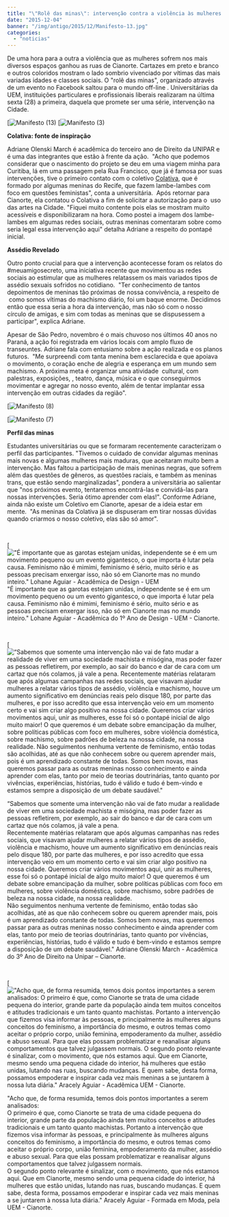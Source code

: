 ```yaml
---
title: "\"Rolê das minas\": intervenção contra a violência às mulheres nas ruas de Cianorte"
date: "2015-12-04"
banner: "/img/antigo/2015/12/Manifesto-13.jpg"
categories: 
  - "noticias"
---
```

De uma hora para a outra a violência que as mulheres sofrem nos mais diversos espaços ganhou as ruas de Cianorte. Cartazes em preto e branco e outros coloridos mostram o lado sombrio vivenciado por vítimas das mais variadas idades e classes sociais. O "rolê das minas", organizado através de um evento no Facebook saltou para o mundo off-line . Universitárias da UEM, instituições particulares e profissionais liberais realizaram na última sexta (28) a primeira, daquela que promete ser uma série, intervenção na Cidade.


<!-- more -->



[![Manifesto (13)](/img/antigo/2015/12/Manifesto-13.jpg) 
[![Manifesto (3)](/img/antigo/2015/12/Manifesto-3.jpg)


**Colativa: fonte de inspiração**


Adriane Olenski March é acadêmica do terceiro ano de Direito da UNIPAR e é uma das integrantes que estão à frente da ação.  "Acho que podemos considerar que o nascimento do projeto se deu em uma viagem minha para Curitiba, lá em uma passagem pela Rua Francisco, que já é famosa por suas intervenções, tive o primeiro contato com o coletivo [Colativa](https://www.facebook.com/colativa/?fref=ts), que é formado por algumas meninas do Recife, que fazem lambe-lambes com foco em questões feministas", conta a universitária.  Após retornar para Cianorte, ela contatou o Colativa a fim de solicitar a autorização para o  uso das artes na Cidade. "Fiquei muito contente pois elas se mostram muito acessíveis e disponibilizaram na hora. Como postei a imagem dos lambe-lambes em algumas redes sociais, outras meninas comentaram sobre como seria legal essa intervenção aqui" detalha Adriane a respeito do pontapé inicial.

**Assédio Revelado**

Outro ponto crucial para que a intervenção acontecesse foram os relatos do #meuamigosecreto, uma iniciativa recente que movimentou as redes sociais ao estimular que as mulheres relatassem os mais variados tipos de assédio sexuais sofridos no cotidiano.  "Ter conhecimento de tantos depoimentos de meninas tão próximas de nossa convivência, a respeito de  como somos vítimas do machismo diário, foi um baque enorme. Decidimos então que essa seria a hora da intervenção, mas não só com o nosso círculo de amigas, e sim com todas as meninas que se dispusessem a participar", explica Adriane.

Apesar de São Pedro, novembro é o mais chuvoso nos últimos 40 anos no Paraná, a ação foi registrada em vários locais com amplo fluxo de transeuntes. Adriane fala com entusiamo sobre a ação realizada e os planos futuros.  "Me surpreendi com tanta menina bem esclarecida e que apoiava o movimento, o coração enche de alegria e esperança em um mundo sem machismo. A próxima meta é organizar uma atividade  cultural, com palestras, exposições, , teatro, dança, música e o que conseguirmos movimentar e agregar no nosso evento, além de tentar implantar essa intervenção em outras cidades da região".

[![Manifesto (8)](/img/antigo/2015/12/Manifesto-8.jpg) 

[![Manifesto (7)](/img/antigo/2015/12/Manifesto-7.jpg)

**Perfil das minas**

Estudantes universitárias ou que se formaram recentemente caracterizam o perfil das participantes. "Tivemos o cuidado de convidar algumas meninas mais novas e algumas mulheres mais maduras, que aceitaram muito bem a intervenção. Mas faltou a participação de mais meninas negras, que sofrem além das questões de gêneros, as questões raciais, e também as meninas trans, que estão sendo marginalizadas", pondera a universitária ao salientar que "nos próximos evento, tentaremos encontrá-las e convidá-las para nossas intervenções. Seria ótimo aprender com elas!". Conforme Adriane, ainda não existe um Coletivo em Cianorte, apesar de a ideia estar em mente.  "As meninas da Colativa já se dispuseram em tirar nossas dúvidas quando criarmos o nosso coletivo, elas são só amor".

 

[!["É importante que as garotas estejam unidas, independente se é em um movimento pequeno ou um evento gigantesco, o que importa é lutar pela causa. Feminismo não é mimimi, feminismo é sério, muito sério e as pessoas precisam enxergar isso, não só em Cianorte mas no mundo inteiro." Lohane Aguiar - Acadêmica de Design - UEM](/img/antigo/2015/12/Manifesto-4.jpg) "É importante que as garotas estejam unidas, independente se é em um movimento pequeno ou um evento gigantesco, o que importa é lutar pela causa. Feminismo não é mimimi, feminismo é sério, muito sério e as pessoas precisam enxergar isso, não só em Cianorte mas no mundo inteiro." Lohane Aguiar - Acadêmica do 1º Ano de Design - UEM - Cianorte.

 

[![“Sabemos que somente uma intervenção não vai de fato mudar a realidade de viver em uma sociedade machista e misógina, mas poder fazer as pessoas refletirem, por exemplo, ao sair do banco e dar de cara com um cartaz que nós colamos, já vale a pena. Recentemente matérias relataram que após algumas campanhas nas redes sociais, que visavam ajudar mulheres a relatar vários tipos de assédio, violência e machismo, houve um aumento significativo em denúncias reais pelo disque 180, por parte das mulheres, e por isso acredito que essa intervenção veio em um momento certo e vai sim criar algo positivo na nossa cidade. Queremos criar vários movimentos aqui, unir as mulheres, esse foi só o pontapé inicial de algo muito maior! O que queremos é um debate sobre emancipação da mulher, sobre políticas públicas com foco em mulheres, sobre violência doméstica, sobre machismo, sobre padrões de beleza na nossa cidade, na nossa realidade. Não seguimentos nenhuma vertente de feminismo, então todas são acolhidas, até as que não conhecem sobre ou querem aprender mais, pois é um aprendizado constante de todas. Somos bem novas, mas queremos passar para as outras meninas nosso conhecimento e ainda aprender com elas, tanto por meio de teorias doutrinárias, tanto quanto por vivências, experiências, histórias, tudo é válido e tudo é bem-vindo e estamos sempre a disposição de um debate saudável."](/img/antigo/2015/12/rolê.jpg) 

“Sabemos que somente uma intervenção não vai de fato mudar a realidade de viver em uma sociedade machista e misógina, mas poder fazer as pessoas refletirem, por exemplo, ao sair do banco e dar de cara com um cartaz que nós colamos, já vale a pena.  
Recentemente matérias relataram que após algumas campanhas nas redes sociais, que visavam ajudar mulheres a relatar vários tipos de assédio, violência e machismo, houve um aumento significativo em denúncias reais pelo disque 180, por parte das mulheres, e por isso acredito que essa intervenção veio em um momento certo e vai sim criar algo positivo na nossa cidade. Queremos criar vários movimentos aqui, unir as mulheres, esse foi só o pontapé inicial de algo muito maior! O que queremos é um debate sobre emancipação da mulher, sobre políticas públicas com foco em mulheres, sobre violência doméstica, sobre machismo, sobre padrões de beleza na nossa cidade, na nossa realidade.  
Não seguimentos nenhuma vertente de feminismo, então todas são acolhidas, até as que não conhecem sobre ou querem aprender mais, pois é um aprendizado constante de todas. Somos bem novas, mas queremos passar para as outras meninas nosso conhecimento e ainda aprender com elas, tanto por meio de teorias doutrinárias, tanto quanto por vivências, experiências, histórias, tudo é válido e tudo é bem-vindo e estamos sempre a disposição de um debate saudável." Adriane Olenski March - Acadêmica do 3º Ano de Direito na Unipar – Cianorte.

 

[!["Acho que, de forma resumida, temos dois pontos importantes a serem analisados: O primeiro é que, como Cianorte se trata de uma cidade pequena do interior, grande parte da população ainda tem muitos conceitos e atitudes tradicionais e um tanto quanto machistas. Portanto a intervenção que fizemos visa informar às pessoas, e principalmente às mulheres alguns conceitos do feminismo, a importância do mesmo, e outros temas como aceitar o próprio corpo, união feminina, empoderamento da mulher, assédio e abuso sexual. Para que elas possam problematizar e reanalisar alguns comportamentos que talvez julgassem normais. O segundo ponto relevante é sinalizar, com o movimento, que nós estamos aqui. Que em Cianorte, mesmo sendo uma pequena cidade do interior, há mulheres que estão unidas, lutando nas ruas, buscando mudanças. E quem sabe, desta forma, possamos empoderar e inspirar cada vez mais meninas a se juntarem à nossa luta diária." Aracely Aguiar - Acadêmica UEM - Cianorte. ](/img/antigo/2015/12/Aracely.jpg) 

"Acho que, de forma resumida, temos dois pontos importantes a serem analisados:  
O primeiro é que, como Cianorte se trata de uma cidade pequena do interior, grande parte da população ainda tem muitos conceitos e atitudes tradicionais e um tanto quanto machistas. Portanto a intervenção que fizemos visa informar às pessoas, e principalmente às mulheres alguns conceitos do feminismo, a importância do mesmo, e outros temas como aceitar o próprio corpo, união feminina, empoderamento da mulher, assédio e abuso sexual. Para que elas possam problematizar e reanalisar alguns comportamentos que talvez julgassem normais.  
O segundo ponto relevante é sinalizar, com o movimento, que nós estamos aqui. Que em Cianorte, mesmo sendo uma pequena cidade do interior, há mulheres que estão unidas, lutando nas ruas, buscando mudanças. E quem sabe, desta forma, possamos empoderar e inspirar cada vez mais meninas a se juntarem à nossa luta diária." Aracely Aguiar - Formada em Moda, pela UEM - Cianorte.
